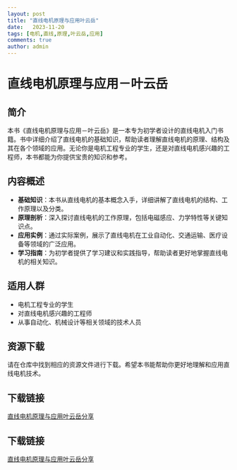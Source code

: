 ```yaml
---
layout: post
title: "直线电机原理与应用叶云岳"
date:   2023-11-20
tags: [电机,直线,原理,叶云岳,应用]
comments: true
author: admin
---
```

# 直线电机原理与应用－叶云岳

## 简介
本书《直线电机原理与应用－叶云岳》是一本专为初学者设计的直线电机入门书籍。书中详细介绍了直线电机的基础知识，帮助读者理解直线电机的原理、结构及其在各个领域的应用。无论你是电机工程专业的学生，还是对直线电机感兴趣的工程师，本书都能为你提供宝贵的知识和参考。

## 内容概述
- **基础知识**：本书从直线电机的基本概念入手，详细讲解了直线电机的结构、工作原理以及分类。
- **原理剖析**：深入探讨直线电机的工作原理，包括电磁感应、力学特性等关键知识点。
- **应用实例**：通过实际案例，展示了直线电机在工业自动化、交通运输、医疗设备等领域的广泛应用。
- **学习指南**：为初学者提供了学习建议和实践指导，帮助读者更好地掌握直线电机的相关知识。

## 适用人群
- 电机工程专业的学生
- 对直线电机感兴趣的工程师
- 从事自动化、机械设计等相关领域的技术人员

## 资源下载
请在仓库中找到相应的资源文件进行下载。希望本书能帮助你更好地理解和应用直线电机技术。

## 下载链接

[直线电机原理与应用叶云岳分享](https://pan.quark.cn/s/6bb4ad883f45)

## 下载链接

[直线电机原理与应用叶云岳分享](https://pan.quark.cn/s/36c22d25783c)